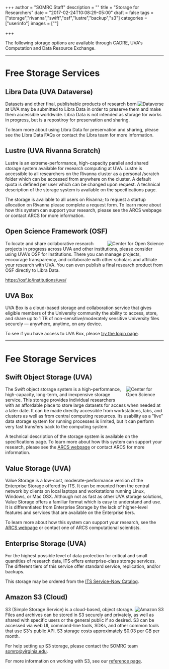 +++
author = "SOMRC Staff"
description = ""
title = "Storage for Researchers"
date = "2017-02-24T10:08:29-05:00"
draft = false
tags = ["storage","rivanna","swift","osf","lustre","backup","s3"]
categories = ["userinfo"]
images = [""]

+++

<p class=lead>The following storage options are available through CADRE, UVA's Computation and Data Resource Exchange.</a>

- - -

# Free Storage Services

## Libra Data (UVA Dataverse)

<img src="https://data.library.virginia.edu/files/dataverse_project_logo-hp.png" alt="Dataverse" align="right" style="max-width:200px;" />
Datasets and other final, publishable products of research born at UVA may be submitted to Libra Data in order to preserve them and make them accessible worldwide. Libra Data is not intended as storage for works in progress, but is a repostiroy for preservation and sharing.

To learn more about using Libra Data for preservation and sharing, please see the Libra Data FAQs or contact the Libra team for more information.

## Lustre (UVA Rivanna Scratch)

Lustre is an extreme-performance, high-capacity parallel and shared storage system available for research computing at UVA. Lustre is accessible to all researchers on the Rivanna cluster as a personal /scratch folder which can be accessed from anywhere on the cluster. A default quota is defined per user which can be changed upon request. A technical description of the storage system is available on the specifications page. 

The storage is available to all users on Rivanna; to request a startup allocation on Rivanna please complete a request form. To learn more about how this system can support your research, please see the ARCS webpage or contact ARCS for more information.

## Open Science Framework (OSF)

<img src="https://somrc.virginia.edu/images/cos-logo.png" alt="Center for Open Science" align="right" style="max-width:200px;" />
To locate and share collaborative research projects in progress across UVA and other institutions, please consider using UVA's OSF for Institutions. There you can manage projects, encourage transparency, and collaborate with other scholars and affiliate your research with UVA. You can even publish a final research product from OSF directly to Libra Data.

https://osf.io/institutions/uva/

## UVA Box

UVA Box is a cloud-based storage and collaboration service that gives eligible members of the University community the ability to access, store, and share up to 1 TB of non-sensitive/moderately sensitive University files securely — anywhere, anytime, on any device.

To see if you have access to UVA Box, please [try the login page](https://virginia.account.box.com/login).

- - -

# Fee Storage Services

## Swift Object Storage (UVA)

<img src="https://somrc.virginia.edu/images/swift-logo.png" alt="Center for Open Science" align="right" style="max-width:120px;padding-left:10px;padding-bottom:10px;" />
The Swift object storage system is a high-performance, high-capacity, long-term, and inexpensive storage service. This storage provides individual researchers with an affordable place to store large datasets for access when needed at a later date. It can be made directly accessible from workstations, labs, and clusters as well as from central computing resources.  Its usability as a "live" data storage system for running processes is limited, but it can perform very fast transfers back to the computing system.

A technical description of the storage system is available on the specifications page. To learn more about how this system can support your research, please see the [ARCS webpage](http://arcs.virginia.edu/) or contact ARCS for more information.

## Value Storage (UVA)

Value Storage is a low-cost, moderate-performance version of the Enterprise Storage offered by ITS. It can be mounted from the central network by clients on local laptops and workstations running Linux, Windows, or Mac OSX. Although not as fast as other UVA storage solutions, Value Storage offers a familiar format which is easy to understand and use.  It is differentiated from Enterprise Storage by the lack of higher-level features and services that are available on the Enterprise tiers.

To learn more about how this system can support your research, see the [ARCS webpage](http://arcs.virginia.edu/) or contact one of ARCS computational scientists.

## Enterprise Storage (UVA)

For the highest possible level of data protection for critical and small quantities of research data, ITS offers enterprise-class storage services.  The different tiers of this service offer standard service, replication, and/or backups.

This storage may be ordered from the [ITS Service-Now Catalog](https://uvaprod.service-now.com/).

## Amazon S3 (Cloud)

<img src="https://somrc.virginia.edu/images/aws-s3-icon.png" alt="Amazon S3" align="right" style="max-width:200px;" />
S3 (Simple Storage Service) is a cloud-based, object storage. Files and archives can be stored in S3 securely and privately, as well as shared with specific users or the general
public if so desired. S3 can be accessed via web UI, command-line tools, SDKs, and other common tools that use S3's public API. S3 storage costs approximately $0.03 per GB per month.

For help setting up S3 storage, please contact the SOMRC team <somrc@virginia.edu>.

For more information on working with S3, see our [reference page](https://somrc.virginia.edu/userinfo/reference/s3/).

